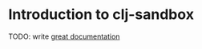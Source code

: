 # Introduction to clj-sandbox

TODO: write [great documentation](http://jacobian.org/writing/great-documentation/what-to-write/)
